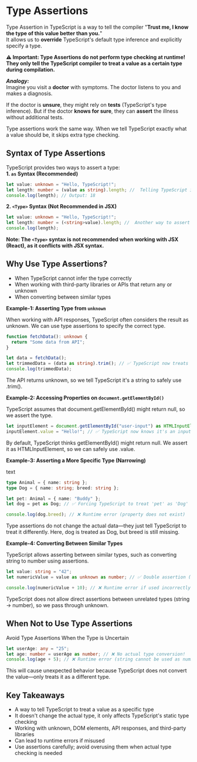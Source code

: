 # Type Assertions

Type Assertion in TypeScript is a way to tell the compiler "**Trust me, I know the type of this value better than you.**"  
It allows us to **override** TypeScript's default type inference and explicitly specify a type.  

**⚠️ Important: Type Assertions do not perform type checking at runtime! They only tell the TypeScript compiler to treat a value as a certain type during compilation.**

***Analogy:***   
Imagine you visit a **doctor** with symptoms. The doctor listens to you and makes a diagnosis.

If the doctor is **unsure**, they might rely on **tests** (TypeScript's type inference).
But if the doctor **knows for sure**, they can **assert** the illness without additional tests.

Type assertions work the same way. When we tell TypeScript exactly what a value should be, it skips extra type checking.

## Syntax of Type Assertions

TypeScript provides two ways to assert a type:  
**1. `as` Syntax (Recommended)**
```ts title="TypeScript"
let value: unknown = "Hello, TypeScript!";
let length: number = (value as string).length; //  Telling TypeScript it's a string
console.log(length); // Output: 18
```
**2. `<Type>` Syntax (Not Recommended in JSX)**
```ts title="TypeScript"
let value: unknown = "Hello, TypeScript!";
let length: number = (<string>value).length; //  Another way to assert a type
console.log(length);
```
**Note: The `<Type>` syntax is not recommended when working with JSX (React), as it conflicts with JSX syntax.**

## Why Use Type Assertions?
- When TypeScript cannot infer the type correctly
- When working with third-party libraries or APIs that return any or unknown
- When converting between similar types

**Example-1: Asserting Type from `unknown`**  

When working with API responses, TypeScript often considers the result as unknown. We can use type assertions to specify the correct type.
```ts title="TypeScript"
function fetchData(): unknown {
  return "Some data from API";
}

let data = fetchData();
let trimmedData = (data as string).trim(); // ✅ TypeScript now treats 'data' as a string
console.log(trimmedData);
```
The API returns unknown, so we tell TypeScript it's a string to safely use .trim().


**Example-2: Accessing Properties on `document.getElementById()`**  

TypeScript assumes that document.getElementById() might return null, so we assert the type.
```ts title="TypeScript"
let inputElement = document.getElementById("user-input") as HTMLInputElement;
inputElement.value = "Hello!"; // ✅ TypeScript now knows it's an input element
```
By default, TypeScript thinks getElementById() might return null.
We assert it as HTMLInputElement, so we can safely use .value.


**Example-3: Asserting a More Specific Type (Narrowing)**  

text
```ts title="TypeScript"
type Animal = { name: string };
type Dog = { name: string; breed: string };

let pet: Animal = { name: "Buddy" };
let dog = pet as Dog; // ✅ Forcing TypeScript to treat 'pet' as 'Dog'

console.log(dog.breed); // ❌ Runtime error (property does not exist)
```
Type assertions do not change the actual data—they just tell TypeScript to treat it differently.
Here, dog is treated as Dog, but breed is still missing.


**Example-4: Converting Between Similar Types**  

TypeScript allows asserting between similar types, such as converting string to number using assertions.
```ts title="TypeScript"
let value: string = "42";
let numericValue = value as unknown as number; // ✅ Double assertion (string → unknown → number)

console.log(numericValue + 10); // ❌ Runtime error if used incorrectly
```
TypeScript does not allow direct assertions between unrelated types (string → number), so we pass through unknown.


## **When Not to Use Type Assertions**  

Avoid Type Assertions When the Type is Uncertain
```ts title="TypeScript"
let userAge: any = "25";
let age: number = userAge as number; // ❌ No actual type conversion!
console.log(age + 5); // ❌ Runtime error (string cannot be used as number)
```
This will cause unexpected behavior because TypeScript does not convert the value—only treats it as a different type.

## Key Takeaways

- A way to tell TypeScript to treat a value as a specific type
- It doesn't change the actual type, it only affects TypeScript's static type checking
- Working with unknown, DOM elements, API responses, and third-party libraries
- Can lead to runtime errors if misused
- Use assertions carefully; avoid overusing them when actual type checking is needed
